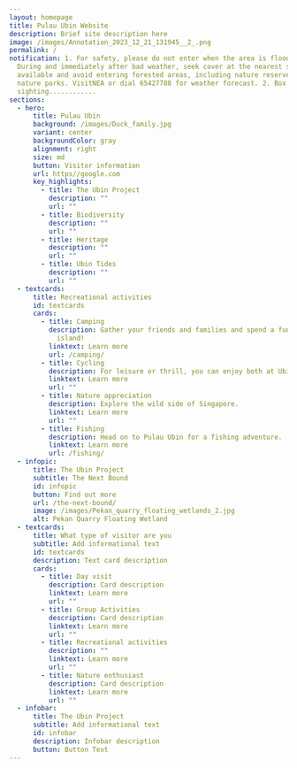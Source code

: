 ```yaml
---
layout: homepage
title: Pulau Ubin Website
description: Brief site description here
image: /images/Annotation_2023_12_21_131945__2_.png
permalink: /
notification: 1. For safety, please do not enter when the area is flooded.
  During and immediately after bad weather, seek cover at the nearest shelter
  available and avoid entering forested areas, including nature reserves and
  nature parks. VisitNEA or dial 65427788 for weather forecast. 2. Box Jellyfish
  sighting............
sections:
  - hero:
      title: Pulau Ubin
      background: /images/Duck_family.jpg
      variant: center
      backgroundColor: gray
      alignment: right
      size: md
      button: Visitor information
      url: https//google.com
      key_highlights:
        - title: The Ubin Project
          description: ""
          url: ""
        - title: Biodiversity
          description: ""
          url: ""
        - title: Heritage
          description: ""
          url: ""
        - title: Ubin Tides
          description: ""
          url: ""
  - textcards:
      title: Recreational activities
      id: textcards
      cards:
        - title: Camping
          description: Gather your friends and families and spend a fun day or two at the
            island!
          linktext: Learn more
          url: /camping/
        - title: Cycling
          description: For leisure or thrill, you can enjoy both at Ubin.
          linktext: Learn more
          url: ""
        - title: Nature appreciation
          description: Explore the wild side of Singapore.
          linktext: Learn more
          url: ""
        - title: Fishing
          description: Head on to Pulau Ubin for a fishing adventure.
          linktext: Learn more
          url: /fishing/
  - infopic:
      title: The Ubin Project
      subtitle: The Next Bound
      id: infopic
      button: Find out more
      url: /the-next-bound/
      image: /images/Pekan_quarry_floating_wetlands_2.jpg
      alt: Pekan Quarry Floating Wetland
  - textcards:
      title: What type of visitor are you
      subtitle: Add informational text
      id: textcards
      description: Text card description
      cards:
        - title: Day visit
          description: Card description
          linktext: Learn more
          url: ""
        - title: Group Activities
          description: Card description
          linktext: Learn more
          url: ""
        - title: Recreational activities
          description: ""
          linktext: Learn more
          url: ""
        - title: Nature enthusiast
          description: Card description
          linktext: Learn more
          url: ""
  - infobar:
      title: The Ubin Project
      subtitle: Add informational text
      id: infobar
      description: Infobar description
      button: Button Text
---
```

